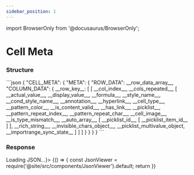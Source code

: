 ```yaml
---
sidebar_position: 1
---
```


import BrowserOnly from '@docusaurus/BrowserOnly';

# Cell Meta
<h3>Structure</h3>
```json
{
    "CELL_META": {
        "META": {
            "ROW_DATA": __row_data_array__,
            "COLUMN_DATA": {
                __row_key__: [
                    [
                        __col_index__,
                        __cols_repeated__,
                        [
                            __actual_value__,
                            __display_value__,
                            __formula__,
                            __style_name__,
                            __cond_style_name__,
                            __annotation__,
                            __hyperlink__,
                            __cell_type__,
                            __pattern_color__,
                            __is_content_valid__,
                            __has_link__,
                            __picklist__,
                            __pattern_repeat_index__,
                            __pattern_repeat_char__,
                            __cell_image__,
                            __is_type_mismatch__,
                            __auto_array__,
                            [
                                __picklist_id__,
                                [
                                    __picklist_item_id__
                                ]
                            ],
                            __rich_string__,
                            __invisible_chars_object__,
                            __picklist_multivalue_object,
                            __importrange_sync_state__
                        ]
                    ]
                ]
            }
        }
    }
}
```


<h3>Response</h3>
<BrowserOnly fallback={<div>Loading JSON...</div>}>
{() => {
    const JsonViewer = require('@site/src/components/JsonViewer').default;
    return <JsonViewer data={{
        "CELL_META": {
        "META": {
            "ROW_DATA": [
                [
                    28,
                    1,
                    "0"
                ]
            ],
            "COLUMN_DATA": {
                "0": [
                    [
                        4,
                        1,
                        [
                            "'Yet to start\nBlocked'",
                            "''",
                            "'=D26'",
                            "",
                            [],
                            [],
                            "",
                            "STRING",
                            "",
                            1,
                            0,
                            [],
                            -1,
                            "",
                            [],
                            0,
                            [],
                            [
                                0,
                                [
                                    0,
                                    1
                                ]
                            ],
                            [],
                            {},
                            {
                                "PL_LIST": [
                                    {
                                        "COLOR": {
                                            "hexColor": "#563b30"
                                        },
                                        "BG_COLOR": {
                                            "hexColor": "#e8dbd6"
                                        },
                                        "DISPLAY_STRING": "Yet to start"
                                    },
                                    {
                                        "COLOR": {
                                            "hexColor": "#606620"
                                        },
                                        "BG_COLOR": {
                                            "hexColor": "#edf0cf"
                                        },
                                        "DISPLAY_STRING": "Blocked"
                                    }
                                ],
                                "STACK_DIRECTION": "vrt"
                            },
                            0
                        ]
                    ]
                ]
            },
            "DATA_HEADER": 8381439
        },
        "APPLIED_COND_STYLE": {
            "META": [
                [
                    28,
                    4,
                    28,
                    4,
                    []
                ]
            ]
        }
    }
    }} />
    }}
</BrowserOnly>
<br/>
